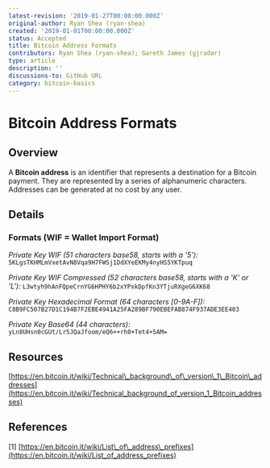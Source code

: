 ```yaml
---
latest-revision: '2019-01-27T00:00:00.000Z'
original-author: Ryan Shea (ryan-shea)
created: '2019-01-01T00:00:00.000Z'
status: Accepted
title: Bitcoin Address Formats
contributors: Ryan Shea (ryan-shea); Gareth James (gjradar)
type: article
description: ''
discussions-to: GitHub URL
category: bitcoin-basics
---
```


# Bitcoin Address Formats

## Overview

A **Bitcoin address** is an identifier that represents a destination for a Bitcoin payment. They are represented by a series of alphanumeric characters. Addresses can be generated at no cost by any user.

## Details

### Formats \(WIF = Wallet Import Format\)

_Private Key WIF \(51 characters base58, starts with a '5'\):_ `5KLgsTKHMLmVxetAvN8Vqa9H7FWSj1DdXYeEKMy4nyHS5YKTpuq`

_Private Key WIF Compressed \(52 characters base58, starts with a 'K' or 'L'\):_ `L3wtyh9hAnFQpeCrnYG6HPHY6b2xYPxkDpfKn3YTjuRXgeG6XK68`

_Private Key Hexadecimal Format \(64 characters \[0-9A-F\]\):_ `C8B9FC507B27D1C194B7F2EBE4941A25FA289BF790EBEFAB874F937ADE3EE403`

_Private Key Base64 \(44 characters\):_ `yLn8UHsn0cGUt/Lr5JQaJfoom/eQ6++rh0+Tet4+5AM=`

## Resources

[https://en.bitcoin.it/wiki/Technical\_background\_of\_version\_1\_Bitcoin\_addresses](https://en.bitcoin.it/wiki/Technical_background_of_version_1_Bitcoin_addresses)

## References

\[1\] [https://en.bitcoin.it/wiki/List\_of\_address\_prefixes](https://en.bitcoin.it/wiki/List_of_address_prefixes)

